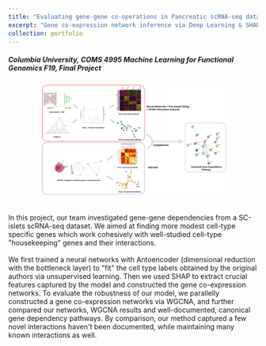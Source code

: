 ```yaml
---
title: "Evaluating gene-gene co-operations in Pancreatic scRNA-seq data"
excerpt: "Gene co-expression network inference via Deep Learning & SHAP interactions and WGCNA<br/><img src='/images/wgcna.png' width="70%">"
collection: portfolio
---
```

##### Columbia University, COMS 4995 Machine Learning for Functional Genomics F19, Final Project

<center><img src='/images/wgcna.png' width="75%"></center> <br><br>
In this project, our team investigated gene-gene dependencies from a SC-islets scRNA-seq dataset. We aimed at finding more modest cell-type specific genes which work cohesively with well-studied cell-type "housekeeping" genes and their interactions. <br><br>
We first trained a neural networks with Antoencoder (dimensional reduction with the bottleneck layer) to "fit" the cell type labels obtained by the original authors via unsupervised learning. Then we used SHAP to extract crucial features captured by the model and constructed the gene co-expression networks. To evaluate the robustness of our model, we parallelly constructed a gene co-expression networks via WGCNA, and further compared our networks, WGCNA results and well-documented, canonical gene dependency pathways. By comparison, our method captured a few novel interactions haven't been documented, while maintaining many known interactions as well.
